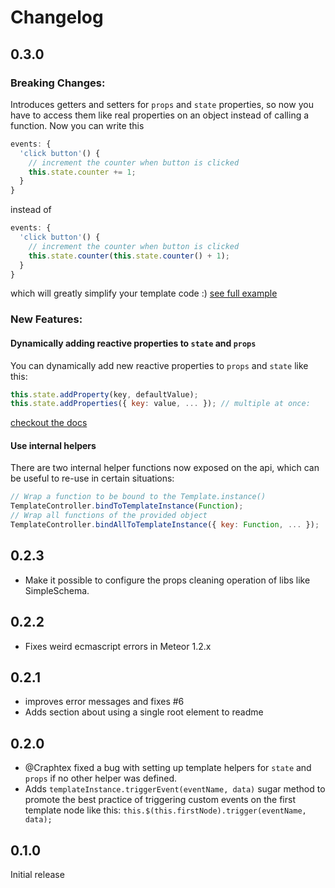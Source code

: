 Changelog
=========

## 0.3.0

### Breaking Changes:
Introduces getters and setters for `props` and `state` properties, so now you
have to access them like real properties on an object instead of calling a
function. Now you can write this
```javascript
events: {
  'click button'() {
    // increment the counter when button is clicked
    this.state.counter += 1;
  }
}
```
  instead of
```javascript
events: {
  'click button'() {
    // increment the counter when button is clicked
    this.state.counter(this.state.counter() + 1);
  }
}
```
which will greatly simplify your template code :)
[see full example](https://github.com/meteor-space/template-controller/blob/master/README.md#templatecontroller)

### New Features:

#### Dynamically adding reactive properties to `state` and `props`
You can dynamically add new reactive properties to `props` and `state` like this:
```javascript
this.state.addProperty(key, defaultValue);
this.state.addProperties({ key: value, ... }); // multiple at once:
```
[checkout the docs](https://github.com/meteor-space/template-controller/blob/master/README.md#dynamically-adding-reactive-properties-to-state-and-props)

#### Use internal helpers
There are two internal helper functions now exposed on the api, which can be
useful to re-use in certain situations:
```javascript
// Wrap a function to be bound to the Template.instance()
TemplateController.bindToTemplateInstance(Function);
// Wrap all functions of the provided object
TemplateController.bindAllToTemplateInstance({ key: Function, ... });
```

## 0.2.3
- Make it possible to configure the props cleaning operation of libs like SimpleSchema.

## 0.2.2
- Fixes weird ecmascript errors in Meteor 1.2.x

## 0.2.1
- improves error messages and fixes #6
- Adds section about using a single root element to readme

## 0.2.0
- @Craphtex fixed a bug with setting up template helpers for `state` and `props`
if no other helper was defined.
- Adds `templateInstance.triggerEvent(eventName, data)` sugar method to promote
the best practice of triggering custom events on the first template node like
this: `this.$(this.firstNode).trigger(eventName, data);`

## 0.1.0
Initial release
